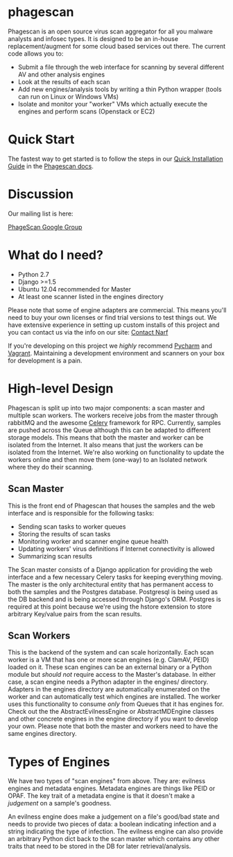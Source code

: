 # phagescan

Phagescan is an open source virus scan aggregator for all you malware analysts and infosec types.
It is designed to be an in-house replacement/augment for some cloud based services out there.
The current code allows you to:

* Submit a file through the web interface for scanning by several different AV and other analysis engines
* Look at the results of each scan
* Add new engines/analysis tools by writing a thin Python wrapper (tools can run on Linux or Windows VMs)
* Isolate and monitor your "worker" VMs which actually execute the engines and perform scans (Openstack or EC2)

# Quick Start
The fastest way to get started is to follow the steps in our [Quick Installation Guide](http://phagescan.readthedocs.org/en/latest/topics/installation/index.html) in the [Phagescan docs](http://phagescan.readthedocs.org/en/latest/index.html).

# Discussion
Our mailing list is here:

[PhageScan Google Group](https://groups.google.com/forum/#!forum/phagescan)

# What do I need?

* Python 2.7
* Django >=1.5
* Ubuntu 12.04 recommended for Master
* At least one scanner listed in the engines directory

Please note that some of engine adapters are commercial. This means you'll need to buy your own licenses or find trial
versions to test things out.
We have extensive experience in setting up custom installs of this project and you can contact us via the info on our site:
[Contact Narf](https://narfindustries.com/index.php?id=contact)

If you're developing on this project we *highly* recommend [Pycharm](http://www.jetbrains.com/pycharm/) and [Vagrant](http://www.vagrantup.com/).
Maintaining a development environment and scanners on your box for development is a pain.


# High-level Design

Phagescan is split up into two major components: a scan master and multiple scan workers.
The workers receive jobs from the master through rabbitMQ and the awesome [Celery](https://github.com/celery/celery) framework
for RPC.
Currently, samples are pushed across the Queue although this can be adapted to different storage models.
This means that both the master and worker can be isolated from the Internet.
It also means that just the workers can be isolated from the Internet.
We're also working on functionality to update the workers online and then move them (one-way) to an Isolated network
 where they do their scanning.

## Scan Master

This is the front end of Phagescan that houses the samples and the web interface and is responsible for the following tasks:

* Sending scan tasks to worker queues
* Storing the results of scan tasks
* Monitoring worker and scanner engine queue health
* Updating workers' virus definitions if Internet connectivity is allowed
* Summarizing scan results

The Scan master consists of a Django application for providing the web interface and a few necessary Celery tasks for keeping
everything moving.
The master is the only architectural entity that has permanent access to both the samples and the Postgres database.
Postgresql is being used as the DB backend and is being accessed through Django's ORM.
Postgres is required at this point because we're using the hstore extension to store arbitrary Key/value pairs from the
 scan results.


## Scan Workers

This is the backend of the system and can scale horizontally.
Each scan worker is a VM that has one or more scan engines (e.g. ClamAV, PEID) loaded on it.
These scan engines can be an external binary or a Python module but *should not* require access to the Master's database.
In either case, a scan engine needs a Python adapter in the engines/ directory.
Adapters in the engines directory are automatically enumerated on the worker and can automatically test which engines are installed.
The worker uses this functionality to consume *only* from Queues that it has engines for.
Check out the the AbstractEvilnessEngine or AbstractMDEngine classes and other concrete engines in the engine directory if you want to develop your own.
Please note that both the master and workers need to have the same engines directory.


# Types of Engines

We have two types of "scan engines" from above.
They are: evilness engines and metadata engines.
Metadata engines are things like PEID or OPAF.
The key trait of a metadata engine is that it doesn't make a *judgement* on a sample's goodness.

An evilness engine does make a judgement on a file's good/bad state and needs to provide two pieces of data: a boolean
indicating infection and a string indicating the type of infection.
The evilness engine can also provide an arbitrary Python dict back to the scan master which contains any other traits
that need to be stored in the DB for later retrieval/analysis.



